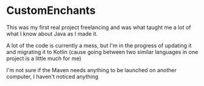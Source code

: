 # CustomEnchants

This was my first real project freelancing and was what taught me a lot of what I know about Java as I made it.

A lot of the code is currently a mess, but I'm in the progress of updating it and migrating it to Kotlin (cause going between two similar languages in one project is a little much for me)

I'm not sure if the Maven needs anything to be launched on another computer, I haven't noticed anything
